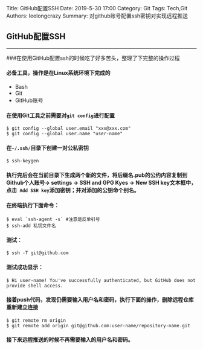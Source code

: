 Title: GitHub配置SSH
Date: 2019-5-30 17:00
Category: Git
Tags: Tech,Git 
Authors: leelongcrazy
Summary: 对github账号配置ssh密钥对实现远程推送

GitHub配置SSH
---
---
###在使用GitHub配置ssh的时候吃了好多苦头，整理了下完整的操作过程
#### 必备工具，操作是在Linux系统环境下完成的
* Bash
* Git
* GitHub账号

#### 在使用Git工具之前需要对`git config`进行配置
```
$ git config --global user.email "xxx@xxx.com"
$ git config --global user.name "user-name"
```

#### 在`~/.ssh/`目录下创建一对公私密钥
```
$ ssh-keygen
```
#### 执行完后会在当前目录下生成两个新的文件，将后缀名.pub的公约内容复制到Github个人账号-> settings -> SSH and GPG Kyes -> New SSH key文本框中，点击` Add SSH key`添加密钥；并对添加的公钥命个别名。

#### 在终端执行下面命令：
```
$ eval `ssh-agent -s` #注意是反单引号
$ ssh-add 私钥文件名
```

#### 测试：
```
$ ssh -T git@github.com 
```
#### 测试成功显示：
```
$ Hi user-name! You've successfully authenticated, but GitHub does not provide shell access.
```
#### 接着push代码，发现仍需要输入用户名和密码，执行下面的操作，删除远程仓库重新建立连接
```
$ git remote rm origin
$ git remote add origin git@github.com:user-name/repository-name.git
```
#### 接下来远程推送的时候不再需要输入的用户名和密码。
